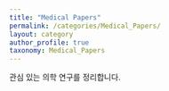 ```yaml
---
title: "Medical Papers"
permalink: /categories/Medical_Papers/
layout: category
author_profile: true
taxonomy: Medical_Papers
---
```


관심 있는 의학 연구를 정리합니다.